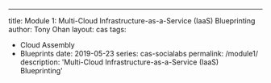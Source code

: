 ---
title: Module 1: Multi-Cloud Infrastructure-as-a-Service (IaaS) Blueprinting
author: Tony Ohan
layout: cas
tags:
  - Cloud Assembly
  - Blueprints
date: 2019-05-23
series: cas-socialabs
permalink: /module1/
description: 'Multi-Cloud Infrastructure-as-a-Service (IaaS) Blueprinting'
